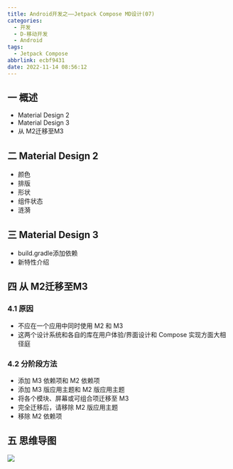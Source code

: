 ```yaml
---
title: Android开发之——Jetpack Compose MD设计(07)
categories:
  - 开发
  - D-移动开发
  - Android
tags:
  - Jetpack Compose
abbrlink: ecbf9431
date: 2022-11-14 08:56:12
---
```

## 一 概述

* Material Design 2
* Material Design 3
* 从 M2迁移至M3

<!--more-->

## 二 Material Design 2

* 颜色
* 排版
* 形状
* 组件状态
* 涟漪

## 三 Material Design 3

* build.gradle添加依赖
* 新特性介绍

## 四 从 M2迁移至M3

### 4.1 原因

* 不应在一个应用中同时使用 M2 和 M3
* 这两个设计系统和各自的库在用户体验/界面设计和 Compose 实现方面大相径庭

### 4.2 分阶段方法

* 添加 M3 依赖项和 M2 依赖项
* 添加 M3 版应用主题和 M2 版应用主题
* 将各个模块、屏幕或可组合项迁移至 M3
* 完全迁移后，请移除 M2 版应用主题
* 移除 M2 依赖项

## 五 思维导图

![][1]


[1]:https://raw.githubusercontent.com/PGzxc/CDN/master/blog-android/Jetpack-Compose-07.png